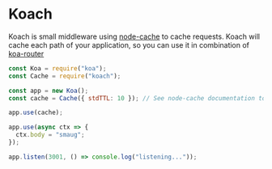 # Koach

Koach is small middleware using [node-cache](https://github.com/mpneuried/nodecache) to cache requests.
Koach will cache each path of your application, so you can use it in combination of [koa-router](https://github.com/alexmingoia/koa-router)

```js
const Koa = require("koa");
const Cache = require("koach");

const app = new Koa();
const cache = Cache({ stdTTL: 10 }); // See node-cache documentation to see allowded options

app.use(cache);

app.use(async ctx => {
  ctx.body = "smaug";
});

app.listen(3001, () => console.log("listening..."));
```
